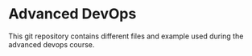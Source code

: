 # Advanced DevOps 
This git repository contains different files and example used during the advanced devops course. 


